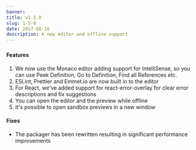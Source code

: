 ```yaml
---
banner:
title: v1.5.0
slug: 1-5-0
date: 2017-08-16
description: A new editor and offline support
---
```


### 

#### Features

1. We now use the Monaco editor adding support for IntelliSense, so you can use Peek Definition, Go
 to Definition, Find all References etc.
2. ESLint, Prettier and Emmet.io are now built in to the editor
3. For React, we've added support for react-error-overlay for clear error descriptions and fix suggestions
4. You can open the editor and the preview while offline
5. It's possible to open sandbox previews in a new window

#### Fixes

- The packager has been rewritten resulting in significant performance improvements